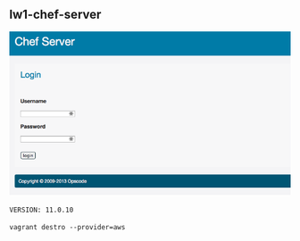## lw1-chef-server

![Chef-Server](./_images/chef_server_login.png)

`VERSION: 11.0.10`


`vagrant destro --provider=aws`
